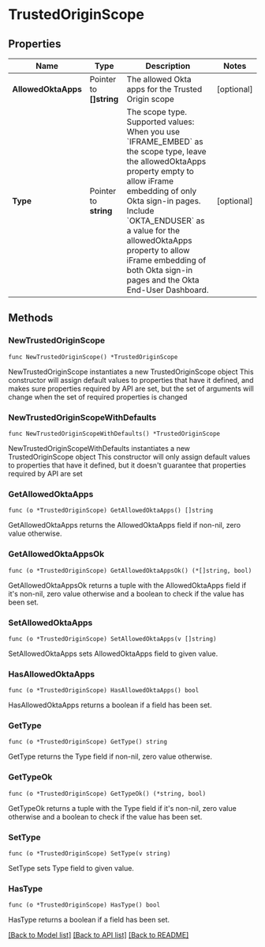 # TrustedOriginScope

## Properties

Name | Type | Description | Notes
------------ | ------------- | ------------- | -------------
**AllowedOktaApps** | Pointer to **[]string** | The allowed Okta apps for the Trusted Origin scope | [optional] 
**Type** | Pointer to **string** | The scope type. Supported values: When you use &#x60;IFRAME_EMBED&#x60; as the scope type, leave the allowedOktaApps property  empty to allow iFrame embedding of only Okta sign-in pages. Include &#x60;OKTA_ENDUSER&#x60; as a value for the allowedOktaApps  property to allow iFrame embedding of both Okta sign-in pages and the Okta End-User Dashboard.  | [optional] 

## Methods

### NewTrustedOriginScope

`func NewTrustedOriginScope() *TrustedOriginScope`

NewTrustedOriginScope instantiates a new TrustedOriginScope object
This constructor will assign default values to properties that have it defined,
and makes sure properties required by API are set, but the set of arguments
will change when the set of required properties is changed

### NewTrustedOriginScopeWithDefaults

`func NewTrustedOriginScopeWithDefaults() *TrustedOriginScope`

NewTrustedOriginScopeWithDefaults instantiates a new TrustedOriginScope object
This constructor will only assign default values to properties that have it defined,
but it doesn't guarantee that properties required by API are set

### GetAllowedOktaApps

`func (o *TrustedOriginScope) GetAllowedOktaApps() []string`

GetAllowedOktaApps returns the AllowedOktaApps field if non-nil, zero value otherwise.

### GetAllowedOktaAppsOk

`func (o *TrustedOriginScope) GetAllowedOktaAppsOk() (*[]string, bool)`

GetAllowedOktaAppsOk returns a tuple with the AllowedOktaApps field if it's non-nil, zero value otherwise
and a boolean to check if the value has been set.

### SetAllowedOktaApps

`func (o *TrustedOriginScope) SetAllowedOktaApps(v []string)`

SetAllowedOktaApps sets AllowedOktaApps field to given value.

### HasAllowedOktaApps

`func (o *TrustedOriginScope) HasAllowedOktaApps() bool`

HasAllowedOktaApps returns a boolean if a field has been set.

### GetType

`func (o *TrustedOriginScope) GetType() string`

GetType returns the Type field if non-nil, zero value otherwise.

### GetTypeOk

`func (o *TrustedOriginScope) GetTypeOk() (*string, bool)`

GetTypeOk returns a tuple with the Type field if it's non-nil, zero value otherwise
and a boolean to check if the value has been set.

### SetType

`func (o *TrustedOriginScope) SetType(v string)`

SetType sets Type field to given value.

### HasType

`func (o *TrustedOriginScope) HasType() bool`

HasType returns a boolean if a field has been set.


[[Back to Model list]](../README.md#documentation-for-models) [[Back to API list]](../README.md#documentation-for-api-endpoints) [[Back to README]](../README.md)


